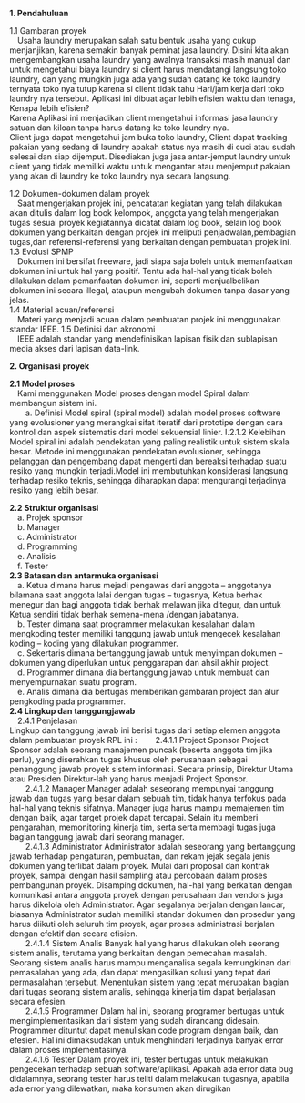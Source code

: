 **1.	Pendahuluan**<br>

1.1	Gambaran proyek<br>
&emsp;Usaha laundry merupakan salah satu bentuk usaha yang cukup menjanjikan, karena semakin banyak peminat jasa laundry. Disini kita akan mengembangkan usaha laundry yang awalnya transaksi masih manual dan untuk mengetahui biaya laundry si client harus mendatangi langsung toko laundry, dan yang mungkin juga ada yang sudah datang ke toko laundry ternyata toko nya tutup karena si client tidak tahu Hari/jam kerja dari toko laundry nya tersebut.
Aplikasi ini dibuat agar lebih efisien waktu dan tenaga, Kenapa lebih efisien?<br>
Karena Aplikasi ini menjadikan client mengetahui informasi jasa laundry satuan dan kiloan tanpa harus datang ke toko laundry nya.<br>
Client juga dapat mengetahui jam buka toko laundry, Client dapat tracking pakaian yang sedang di laundry apakah status nya masih di cuci atau sudah selesai dan siap dijemput. Disediakan juga jasa antar-jemput laundry untuk client yang tidak memiliki waktu untuk mengantar atau menjemput pakaian yang akan di laundry ke toko laundry nya secara langsung.

1.2	Dokumen-dokumen dalam proyek<br>
&emsp;Saat mengerjakan projek ini, pencatatan kegiatan yang telah dilakukan akan ditulis dalam log book kelompok, anggota yang telah mengerjakan tugas sesuai proyek kegiatannya dicatat dalam log book, selain log book dokumen yang berkaitan dengan projek ini meliputi penjadwalan,pembagian tugas,dan referensi-referensi yang berkaitan dengan pembuatan projek ini.<br>
1.3	Evolusi SPMP<br>
&emsp;Dokumen ini bersifat freeware, jadi siapa saja boleh untuk memanfaatkan dokumen ini untuk hal yang positif. Tentu ada hal-hal yang tidak boleh dilakukan dalam pemanfaatan dokumen ini, seperti menjualbelikan dokumen ini secara illegal, ataupun mengubah dokumen tanpa dasar yang jelas.<br>
1.4	Material acuan/referensi<br>
&emsp;Materi yang menjadi acuan dalam pembuatan projek ini menggunakan standar IEEE.
1.5	Definisi dan akronomi<br>
&emsp;IEEE adalah standar yang mendefinisikan lapisan fisik dan sublapisan media akses dari lapisan data-link.

**2.	Organisasi proyek**<br>

**2.1	Model proses**<br>
&emsp;Kami menggunakan Model proses dengan model Spiral dalam membangun sistem ini.<br>
&emsp;&emsp;a.	Definisi Model spiral (spiral model) adalah model proses software yang evolusioner yang merangkai sifat iteratif dari prototipe dengan cara kontrol dan aspek sistematis dari model sekuensial linier. I.2.1.2 Kelebihan Model spiral ini adalah pendekatan yang paling realistik untuk sistem skala besar. Metode ini menggunakan pendekatan evolusioner, sehingga pelanggan dan pengembang dapat mengerti dan bereaksi terhadap suatu resiko yang mungkin terjadi.Model ini membutuhkan konsiderasi langsung terhadap resiko teknis, sehingga diharapkan dapat mengurangi terjadinya resiko yang lebih besar.<br>

**2.2	Struktur organisasi**<br>
&emsp;a.	Projek sponsor <br>
&emsp;b.	Manager<br>
&emsp;c.	Administrator<br>
&emsp;d.	Programming<br>
&emsp;e.	Analisis<br>
&emsp;f.	Tester<br>
**2.3	Batasan dan antarmuka organisasi**<br>
&emsp;a.	Ketua dimana harus mejadi pengawas dari anggota – anggotanya bilamana saat anggota lalai dengan tugas – tugasnya, Ketua berhak menegur dan bagi anggota tidak berhak melawan jika ditegur, dan untuk Ketua sendiri tidak berhak semena-mena /dengan jabatanya.<br> 
&emsp;b.	Tester dimana saat programmer melakukan kesalahan dalam mengkoding tester memiliki tanggung jawab untuk mengecek kesalahan koding – koding yang dilakukan programmer.<br> 
&emsp;c.	Sekertaris dimana bertanggung jawab untuk menyimpan dokumen – dokumen yang diperlukan untuk penggarapan dan ahsil akhir project. <br>
&emsp;d.	Programmer dimana dia bertanggung jawab untuk membuat dan menyempurnakan suatu program.<br> 
&emsp;e.	Analis dimana dia bertugas memberikan gambaran project dan alur pengkoding pada programmer.<br>
**2.4	Lingkup dan tanggungjawab**<br>
&emsp;2.4.1	Penjelasan<br>
Lingkup dan tanggung jawab ini berisi tugas dari setiap elemen anggota dalam pembuatan proyek RPL ini :
&emsp;&emsp;2.4.1.1 Project Sponsor Project Sponsor adalah seorang manajemen puncak (beserta anggota tim jika perlu), yang diserahkan tugas khusus oleh perusahaan sebagai penanggung jawab proyek sistem informasi. Secara prinsip, Direktur Utama atau Presiden Direktur-lah yang harus menjadi Project Sponsor.<br> 
&emsp;&emsp;2.4.1.2 Manager Manager adalah seseorang mempunyai tanggung jawab dan tugas yang besar dalam sebuah tim, tidak hanya terfokus pada hal-hal yang teknis sifatnya. Manager juga harus mampu memajemen tim dengan baik, agar target projek dapat tercapai. Selain itu memberi pengarahan, memonitoring kinerja tim, serta serta membagi tugas juga bagian tanggung jawab dari seorang manager. <br>
&emsp;&emsp;2.4.1.3 Administrator Administrator adalah seseorang yang bertanggung jawab terhadap pengaturan, pembuatan, dan rekam jejak segala jenis dokumen yang terlibat dalam proyek. Mulai dari proposal dan kontrak proyek, sampai dengan hasil sampling atau percobaan dalam proses pembangunan proyek. Disamping dokumen, hal-hal yang berkaitan dengan komunikasi antara anggota proyek dengan perusahaan dan vendors juga harus dikelola oleh Administrator. Agar segalanya berjalan dengan lancar, biasanya Administrator sudah memiliki standar dokumen dan prosedur yang harus diikuti oleh seluruh tim proyek, agar proses administrasi berjalan dengan efektif dan secara efisien.<br>
&emsp;&emsp;2.4.1.4 Sistem Analis Banyak hal yang harus dilakukan oleh seorang sistem analis, terutama yang berkaitan dengan pemecahan masalah. Seorang sistem analis harus mampu menganalisa segala kemungkinan dari pemasalahan yang ada, dan dapat mengasilkan solusi yang tepat dari permasalahan tersebut. Menentukan sistem yang tepat merupakan bagian dari tugas seorang sistem analis, sehingga kinerja tim dapat berjalasan secara efesien. <br>
&emsp;&emsp;2.4.1.5 Programmer Dalam hal ini, seorang programer bertugas untuk mengimplementasikan dari sistem yang sudah dirancang didesain. Programmer dituntut dapat menuliskan code program dengan baik, dan efesien. Hal ini dimaksudakan untuk menghindari terjadinya banyak error dalam proses implementasinya.<br> 
&emsp;&emsp;2.4.1.6 Tester Dalam proyek ini, tester bertugas untuk melakukan pengecekan terhadap sebuah software/aplikasi. Apakah ada error data bug didalamnya, seorang tester harus teliti dalam melakukan tugasnya, apabila ada error yang dilewatkan, maka konsumen akan dirugikan<br>



